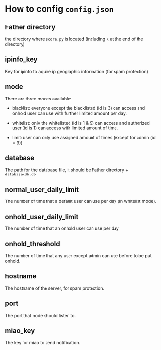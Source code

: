 # How to config `config.json`

## Father directory

the directory where `score.py` is located (including `\` at the end of the directory)

## ipinfo_key

Key for ipinfo to aquire ip geographic information (for spam protection)

## mode

There are three modes available:

- blacklist: everyone except the blacklisted (id is 3) can access and onhold user can use with further limited amount per day.

- whitelist: only the whitelisted (id is 1 & 9) can access and authorized user (id is 1) can access with limited amount of time.

- limit: user can only use assigned amount of times (except for admin (id = 9)).

## database

The path for the database file, it should be Father directory + `database\db.db`

## normal_user_daily_limit

The number of time that a default user can use per day (in whitelist mode).

## onhold_user_daily_limit

The number of time that an onhold user can use per day

## onhold_threshold

The number of time that any user except admin can use before to be put onhold.

## hostname

The hostname of the server, for spam protection.

## port

The port that node should listen to.

## miao_key

The key for miao to send notification.